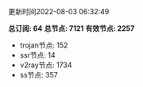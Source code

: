 更新时间2022-08-03 06:32:49

**总订阅: 64**
**总节点: 7121**
**有效节点: 2257**
- trojan节点: 152
- ssr节点: 14
- v2ray节点: 1734
- ss节点: 357
